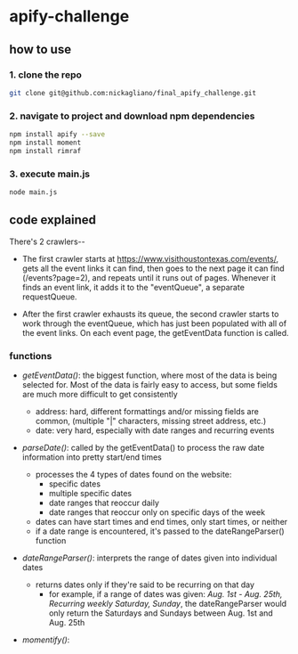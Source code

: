 # apify-challenge

## how to use

### 1. <b> clone the repo </b>

```bash
git clone git@github.com:nickagliano/final_apify_challenge.git
```

### 2. <b>navigate to project and download npm dependencies</b>

```bash
npm install apify --save
npm install moment
npm install rimraf
```

### 3. <b>execute main.js</b>
 
```bash
node main.js
```

## code explained

There's 2 crawlers--
 
* The first crawler starts at https://www.visithoustontexas.com/events/, gets all the event links it can find, then goes to the next page it can find (/events?page=2), and repeats until it runs out of pages. Whenever it finds an event link, it adds it to the "eventQueue", a separate requestQueue.

* After the first crawler exhausts its queue, the second crawler starts to work through the eventQueue, which has just been populated with all of the event links. On each event page, the getEventData function is called. 

### functions

* *getEventData()*: the biggest function, where most of the data is being selected for. Most of the data is fairly easy to access, but some fields are much more difficult to get consistently
  * address: hard, different formattings and/or missing fields are common, (multiple "|" characters, missing street address, etc.)
  * date: very hard, especially with date ranges and recurring events
* *parseDate()*: called by the getEventData() to process the raw date information into pretty start/end times
  * processes the 4 types of dates found on the website:
    * specific dates
    * multiple specific dates
    * date ranges that reoccur daily
    * date ranges that reoccur only on specific days of the week
  * dates can have start times and end times, only start times, or neither
  * if a date range is encountered, it's passed to the dateRangeParser() function
* *dateRangeParser()*: interprets the range of dates given into individual dates
   * returns dates only if they're said to be recurring on that day
     * for example, if a range of dates was given: *Aug. 1st - Aug. 25th, Recurring weekly Saturday, Sunday*, the dateRangeParser would only return the Saturdays and Sundays between Aug. 1st and Aug. 25th

* *momentify()*:
